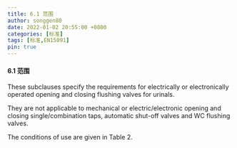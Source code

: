 ```yaml
---
title: 6.1 范围
author: songgen80
date: 2022-01-02 20:55:00 +0800
categories: [标准]
tags: [标准,EN15091]
pin: true
---
```


#### 6.1 范围

These subclauses specify the requirements for electrically or electronically operated opening and closing flushing valves for urinals.

They are not applicable to mechanical or electric/electronic opening and closing single/combination taps, automatic shut-off valves and WC flushing valves.

The conditions of use are given in Table 2.